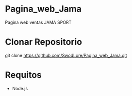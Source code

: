 # Pagina_web_Jama
Pagina web ventas JAMA SPORT
# Clonar Repositorio
git clone https://github.com/SwodLore/Pagina_web_Jama.git

# Requitos
- Node.js
